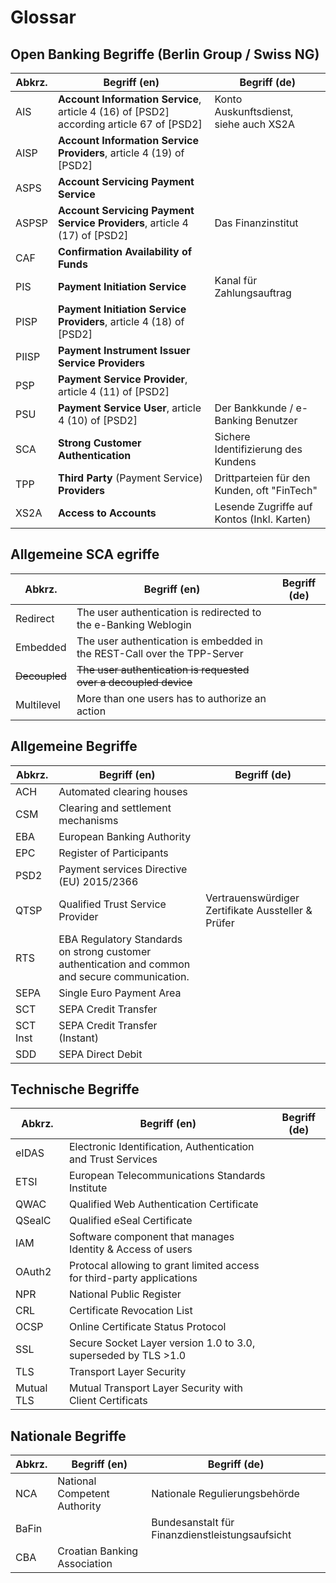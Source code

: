 # Glossar

## Open Banking Begriffe (Berlin Group / Swiss NG)

| Abkrz. |                                       Begriff (en)                                       |                Begriff (de)                 |
| ------ | ---------------------------------------------------------------------------------------- | ------------------------------------------- |
| AIS    | **Account Information Service**, article 4 (16) of [PSD2] according article 67 of [PSD2] | Konto Auskunftsdienst, siehe auch XS2A      |
| AISP   | **Account Information Service Providers**, article 4 (19) of [PSD2]                      |                                             |
| ASPS   | **Account Servicing Payment Service**                                                    |                                             |
| ASPSP  | **Account Servicing Payment Service Providers**, article 4 (17) of [PSD2]                | Das Finanzinstitut                          |
| CAF    | **Confirmation Availability of Funds**                                                   |                                             |
| PIS    | **Payment Initiation Service**                                                           | Kanal für Zahlungsauftrag                   |
| PISP   | **Payment Initiation Service Providers**, article 4 (18) of [PSD2]                       |                                             |
| PIISP  | **Payment Instrument Issuer Service Providers**                                          |                                             |
| PSP    | **Payment Service Provider**, article 4 (11) of [PSD2]                                   |                                             |
| PSU    | **Payment Service User**, article 4 (10) of [PSD2]                                       | Der Bankkunde / e-Banking Benutzer          |
| SCA    | **Strong Customer Authentication**                                                       | Sichere Identifizierung des Kundens         |
| TPP    | **Third Party** (Payment Service) **Providers**                                          | Drittparteien für den Kunden, oft "FinTech" |
| XS2A   | **Access to Accounts**                                                                   | Lesende Zugriffe auf Kontos (Inkl. Karten)  |

## Allgemeine SCA egriffe

|    Abkrz.     |                               Begriff (en)                               | Begriff (de) |
| ------------- | ------------------------------------------------------------------------ | ------------ |
| Redirect      | The user authentication is redirected to the e-Banking Weblogin          |              |
| Embedded      | The user authentication is embedded in the REST-Call over the TPP-Server |              |
| ~~Decoupled~~ | ~~The user authentication is requested over a decoupled device~~         |              |
| Multilevel    | More than one users has to authorize an action                           |              |

## Allgemeine Begriffe

|  Abkrz.  |                                          Begriff (en)                                           |                    Begriff (de)                    |
| -------- | ----------------------------------------------------------------------------------------------- | -------------------------------------------------- |
| ACH      | Automated clearing houses                                                                       |                                                    |
| CSM      | Clearing and settlement mechanisms                                                              |                                                    |
| EBA      | European Banking Authority                                                                      |                                                    |
| EPC      | Register of Participants                                                                        |                                                    |
| PSD2     | Payment services Directive (EU) 2015/2366                                                       |                                                    |
| QTSP     | Qualified Trust Service Provider                                                                | Vertrauenswürdiger Zertifikate Aussteller & Prüfer |
| RTS      | EBA Regulatory Standards on strong customer authentication and common and secure communication. |                                                    |
| SEPA     | Single Euro Payment Area                                                                        |                                                    |
| SCT      | SEPA Credit Transfer                                                                            |                                                    |
| SCT Inst | SEPA Credit Transfer (Instant)                                                                  |                                                    |
| SDD      | SEPA Direct Debit                                                                               |                                                    |


## Technische Begriffe

|   Abkrz.   |                              Begriff (en)                              | Begriff (de) |
| ---------- | ---------------------------------------------------------------------- | ------------ |
| eIDAS      | Electronic Identification, Authentication and Trust Services           |              |
| ETSI       | European Telecommunications Standards Institute                        |              |
| QWAC       | Qualified Web Authentication Certificate                               |              |
| QSealC     | Qualified eSeal Certificate                                            |              |
| IAM        | Software component that manages Identity & Access of users             |              |
| OAuth2     | Protocal allowing to grant limited access for third-party applications |              |
| NPR        | National Public Register                                               |              |
| CRL        | Certificate Revocation List                                            |              |
| OCSP       | Online Certificate Status Protocol                                     |              |
| SSL        | Secure Socket Layer version 1.0 to 3.0, superseded by TLS >1.0         |              |
| TLS        | Transport Layer Security                                               |              |
| Mutual TLS | Mutual Transport Layer Security with Client Certificats                |              |


## Nationale Begriffe

| Abkrz. |                      Begriff (en)                      |         Begriff (de)                            |
| ------ | ------------------------------------------------------ | ----------------------------------------------- |
| NCA    | National Competent Authority                           | Nationale Regulierungsbehörde                   |
| BaFin  |                                                        | Bundesanstalt für Finanzdienstleistungsaufsicht |
| CBA    | Croatian Banking Association                           |                                                 |
